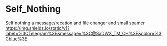# Self_Nothing
Self nothing a message/recation and file changer and small spamer
https://img.shields.io/static/v1?label=%3CTelegram%3E&message=%3C@SaDWX_TM_CH%3E&color=%3Cblue%3E
